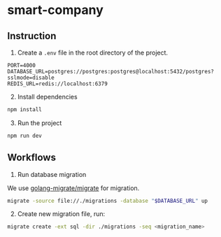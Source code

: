 # smart-company


## Instruction

1. Create a `.env` file in the root directory of the project.

```env
PORT=4000
DATABASE_URL=postgres://postgres:postgres@localhost:5432/postgres?sslmode=disable
REDIS_URL=redis://localhost:6379
```

2. Install dependencies

```sh
npm install
```

3. Run the project

```sh
npm run dev
```

## Workflows

1. Run database migration

We use [golang-migrate/migrate](https://github.com/golang-migrate/migrate) for migration.

```sh
migrate -source file://./migrations -database "$DATABASE_URL" up
```

2. Create new migration file, run:

```sh
migrate create -ext sql -dir ./migrations -seq <migration_name>
```